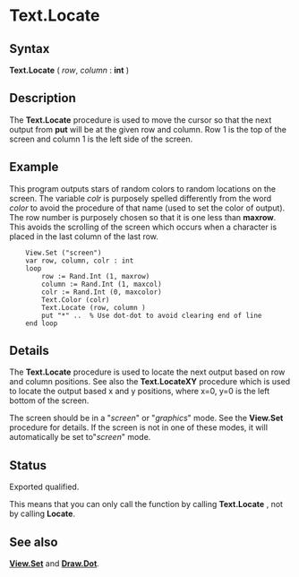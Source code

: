 
# Text.Locate

## Syntax
**Text.Locate** ( _row_, _column_ : **int** )

## Description
The **Text.Locate** procedure is used to move the cursor so that the next output from **put** will be at the given row and column. Row 1 is the top of the screen and column 1 is the left side of the screen.


## Example
This program outputs stars of random colors to random locations on the screen. The variable _colr_ is purposely spelled differently from the word _color_ to avoid the procedure of that name (used to set the color of output). The row number is purposely chosen so that it is one less than **maxrow**. This avoids the scrolling of the screen which occurs when a character is placed in the last column of the last row.

        View.Set ("screen")
        var row, column, colr : int
        loop
            row := Rand.Int (1, maxrow)
            column := Rand.Int (1, maxcol)
            colr := Rand.Int (0, maxcolor)
            Text.Color (colr)
            Text.Locate (row, column )
            put "*" ..  % Use dot-dot to avoid clearing end of line
        end loop
## Details
The **Text.Locate** procedure is used to locate the next output based on row and column positions. See also the **Text.LocateXY** procedure which is used to locate the output based x and y positions, where x=0, y=0 is the left bottom of the screen.

The screen should be in a "_screen_" or "_graphics_" mode. See the **View.Set** procedure for details. If the screen is not in one of these modes, it will automatically be set to"_screen_" mode.


## Status
Exported qualified.

This means that you can only call the function by calling **Text.Locate** , not by calling **Locate**.


## See also
**[View.Set](view_set.html)** and **[Draw.Dot](draw_dot.html)**.

